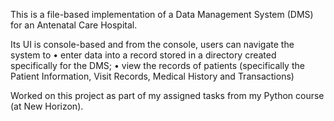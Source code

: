 This is a file-based implementation of a Data Management System (DMS) for an Antenatal Care Hospital.

Its UI is console-based and from the console, users can navigate the system to
  • enter data into a record stored in a directory created specifically for the DMS;
  • view the records of patients (specifically the Patient Information, Visit Records, Medical History and Transactions)

  

Worked on this project as part of my assigned tasks from my Python course (at New Horizon).
